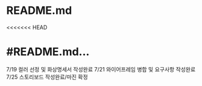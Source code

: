 # README.md
<<<<<<< HEAD

#README.md...	
=======
7/19 컬러 선정 및 화상명세서 작성완료
7/21 와이어프레임 병합 및 요구사항 작성완료
7/25 스토리보드 작성완료/마진 확정